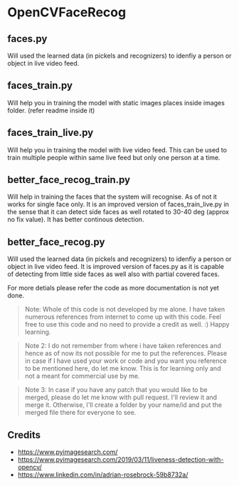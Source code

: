 # OpenCVFaceRecog

## faces.py
Will used the learned data (in pickels and recognizers) to idenfiy a person or object in live video feed.

## faces_train.py
Will help you in training the model with static images places inside images folder. (refer readme inside it)

## faces_train_live.py
Will help you in training the model with live video feed. This can be used to train multiple people within same live feed but only one person at a time.

## better_face_recog_train.py
Will help in training the faces that the system will recognise. As of not it works for single face only. It is an improved version of faces_train_live.py in the sense that it can detect side faces as well rotated to 30-40 deg (approx no fix value). It has better continous detection.

## better_face_recog.py
Will used the learned data (in pickels and recognizers) to idenfiy a person or object in live video feed. It is improved version of faces.py as it is capable of detecting from little side faces as well also with partial covered faces.

For more detials please refer the code as more documentation is not yet done.

> Note: Whole of this code is not developed by me alone. I have taken numerous references from internet to come up with this code. Feel free to use this code and no need to provide a credit as well. :) Happy learning.

> Note 2: I do not remember from where i have taken references and hence as of now its not possible for me to put the references. Please in case if I have used your work or code and you want you reference to be mentioned here, do let me know. This is for learning only and not a meant for commercial use by me.

> Note 3: In case if you have any patch that you would like to be merged, please do let me know with pull request. I'll review it and merge it. Otherwise, I'll create a folder by your name/id and put the merged file there for everyone to see.

## Credits
- https://www.pyimagesearch.com/
- https://www.pyimagesearch.com/2019/03/11/liveness-detection-with-opencv/
- https://www.linkedin.com/in/adrian-rosebrock-59b8732a/
